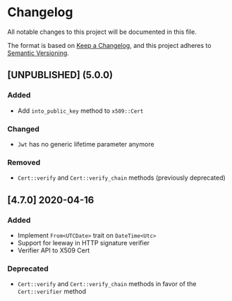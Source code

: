 # Changelog

All notable changes to this project will be documented in this file.

The format is based on [Keep a Changelog](https://keepachangelog.com/en/1.0.0/),
and this project adheres to [Semantic Versioning](https://semver.org/spec/v2.0.0.html).

## [UNPUBLISHED] (5.0.0)

### Added

- Add `into_public_key` method to `x509::Cert`

### Changed

- `Jwt` has no generic lifetime parameter anymore

### Removed

- `Cert::verify` and `Cert::verify_chain` methods (previously deprecated)

## [4.7.0] 2020-04-16

### Added

- Implement `From<UTCDate>` trait on `DateTime<Utc>`
- Support for leeway in HTTP signature verifier
- Verifier API to X509 Cert

### Deprecated

- `Cert::verify` and `Cert::verify_chain` methods in favor of the `Cert::verifier` method
